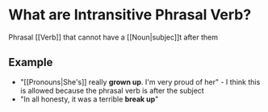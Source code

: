 # What are Intransitive Phrasal Verb?
Phrasal [[Verb]] that cannot have a [[Noun|subjec]]t after them

## Example
- "[[Pronouns|She's]] really **grown up**. I'm very proud of her" - I think this is allowed because the phrasal verb is after the subject
- "In all honesty, it was a terrible **break up**"